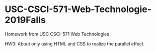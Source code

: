 # USC-CSCI-571-Web-Technologie-2019Falls
Homework from USC CSCI-571 Web Technologies

HW3: About only using HTML and CSS to realize the parallel effect. 
